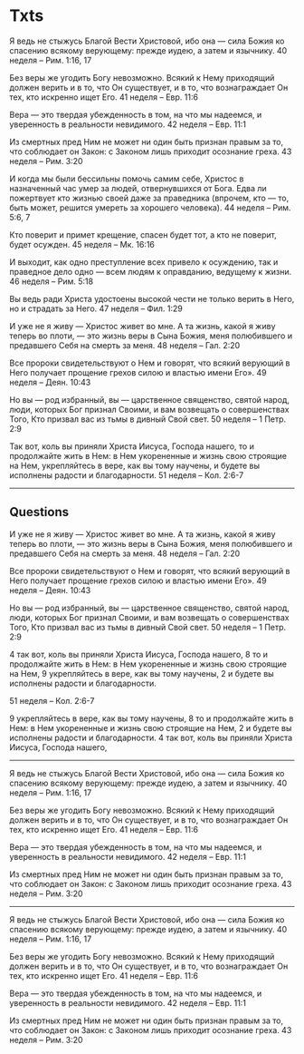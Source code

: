 # Txts

Я ведь не стыжусь Благой Вести Христовой, ибо она — сила Божия ко спасению всякому верующему: прежде иудею, а затем и язычнику.
40 неделя – Рим. 1:16, 17

Без веры же угодить Богу невозможно. Всякий к Нему приходящий должен верить и в то, что Он существует, и в то, что вознаграждает Он тех, кто искренно ищет Его.
41 неделя – Евр. 11:6

Вера — это твердая убежденность в том, на что мы надеемся, и уверенность в реальности невидимого.
42 неделя – Евр. 11:1

Из смертных пред Ним не может ни один быть признан правым за то, что соблюдает он Закон: с Законом лишь приходит осознание греха.
43 неделя – Рим. 3:20

И когда мы были бессильны помочь самим себе, Христос в назначенный час умер за людей, отвернувшихся от Бога. Едва ли пожертвует кто жизнью своей даже за праведника (впрочем, кто — то, быть может, решится умереть за хорошего человека).
44 неделя – Рим. 5:6, 7

Кто поверит и примет крещение, спасен будет тот, а кто не поверит, будет осужден.
45 неделя – Мк. 16:16

И выходит, как одно преступление всех привело к осуждению, так и праведное дело одно — всем людям к оправданию, ведущему к жизни.
46 неделя – Рим. 5:18

Вы ведь ради Христа удостоены высокой чести не только верить в Него, но и страдать за Него.
47 неделя – Фил. 1:29

И уже не я живу — Христос живет во мне. А та жизнь, какой я живу теперь во плоти, — это жизнь веры в Сына Божия, меня полюбившего и предавшего Себя на смерть за меня.
48 неделя – Гал. 2:20

Все пророки свидетельствуют о Нем и говорят, что всякий верующий в Него получает прощение грехов силою и властью имени Его».
49 неделя – Деян. 10:43

Но вы — род избранный, вы — царственное священство, святой народ, люди, которых Бог признал Своими, и вам возвещать о совершенствах Того, Кто призвал вас из тьмы в дивный Свой свет.
50 неделя – 1 Петр. 2:9

Так вот, коль вы приняли Христа Иисуса, Господа нашего, то и продолжайте жить в Нем: в Нем укорененные и жизнь свою строящие на Нем, укрепляйтесь в вере, как вы тому научены, и будете вы исполнены радости и благодарности.
51 неделя – Кол. 2:6-7

---

## Questions

И уже не я живу — Христос живет во мне. А та жизнь, какой я живу теперь во плоти, — это жизнь веры в Сына Божия, меня полюбившего и предавшего Себя на смерть за меня.
48 неделя – Гал. 2:20

Все пророки свидетельствуют о Нем и говорят, что всякий верующий в Него получает прощение грехов силою и властью имени Его».
49 неделя – Деян. 10:43

Но вы — род избранный, вы — царственное священство, святой народ, люди, которых Бог признал Своими, и вам возвещать о совершенствах Того, Кто призвал вас из тьмы в дивный Свой свет.
50 неделя – 1 Петр. 2:9

4 так вот, коль вы приняли Христа Иисуса, Господа нашего, 
8 то и продолжайте жить в Нем: в Нем укорененные и жизнь свою строящие на Нем, 9 укрепляйтесь в вере, как вы тому научены, 
2 и будете вы исполнены радости и благодарности.

51 неделя – Кол. 2:6-7

9 укрепляйтесь в вере, как вы тому научены, 
8 то и продолжайте жить в Нем: в Нем укорененные и жизнь свою строящие на Нем, 
2 и будете вы исполнены радости и благодарности.
4 так вот, коль вы приняли Христа Иисуса, Господа нашего, 


---

Я ведь не стыжусь Благой Вести Христовой, ибо она — сила Божия ко спасению всякому верующему: прежде иудею, а затем и язычнику.
40 неделя – Рим. 1:16, 17

Без веры же угодить Богу невозможно. Всякий к Нему приходящий должен верить и в то, что Он существует, и в то, что вознаграждает Он тех, кто искренно ищет Его.
41 неделя – Евр. 11:6

Вера — это твердая убежденность в том, на что мы надеемся, и уверенность в реальности невидимого.
42 неделя – Евр. 11:1

Из смертных пред Ним не может ни один быть признан правым за то, что соблюдает он Закон: с Законом лишь приходит осознание греха.
43 неделя – Рим. 3:20

---

Я ведь не стыжусь Благой Вести Христовой, ибо она — сила Божия ко спасению всякому верующему: прежде иудею, а затем и язычнику.
40 неделя – Рим. 1:16, 17

Без веры же угодить Богу невозможно. Всякий к Нему приходящий должен верить и в то, что Он существует, и в то, что вознаграждает Он тех, кто искренно ищет Его.
41 неделя – Евр. 11:6

Вера — это твердая убежденность в том, на что мы надеемся, и уверенность в реальности невидимого.
42 неделя – Евр. 11:1

Из смертных пред Ним не может ни один быть признан правым за то, что соблюдает он Закон: с Законом лишь приходит осознание греха.
43 неделя – Рим. 3:20